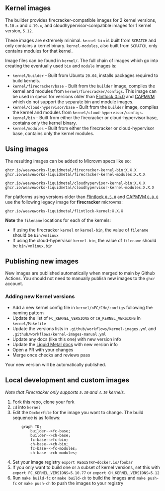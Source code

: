 ## Kernel images

The builder provides firecracker-compatible images for 2 kernel versions,
`5.10.x` and `4.19.x`, and cloudhypervisor-compatible images for 1 kernel
version, `5.12`.

These images are extremely minimal. `kernel-bin` is built from `SCRATCH` and
only contains a kernel binary. `kernel-modules`, also built from `SCRATCH`,
only contains modules for that kernel.

Image files can be found in `kernel/`. The full chain of images which go into
creating the eventually used `bin` and `module` images is:

- `kernel/builder` - Built from Ubuntu `20.04`, installs packages required to build kernels.
- `kernel/firecracker/base` - Built from the `builder` image, compiles the kernel and modules
	from `kernel/firecracker/configs`. This image can be used in specs for versions older than
	[Flintlock 0.5.0][fl5] and [CAPMVM][cap8] which do not support the separate bin and module
	images.
- `kernel/cloud-hypervisor/base` - Built from the `builder` image, compiles the kernel and modules
	from `kernel/cloud-hypervisor/configs`.
- `kernel/bin` - Built from either the firecracker or cloud-hypervisor base, contains only the kernel binary.
- `kernel/modules` - Built from either the firecracker or cloud-hypervisor base, contains only the kernel modules.

## Using images

The resulting images can be added to Microvm specs like so:

```
ghcr.io/weaveworks-liquidmetal/firecracker-kernel-bin:X.X.X
ghcr.io/weaveworks-liquidmetal/firecracker-kernel-modules:X.X.X

ghcr.io/weaveworks-liquidmetal/cloudhypervisor-kernel-bin:X.X.X
ghcr.io/weaveworks-liquidmetal/cloudhypervisor-kernel-modules:X.X.X
```

For platforms using versions older than [Flintlock `0.5.0`][fl5] and [CAPMVM `0.8.0`][cap8]
use the following legacy image for **firecracker** microvms:

```
ghcr.io/weaveworks-liquidmetal/flintlock-kernel:X.X.X
```

**Note** the `filename` locations for each of the kernels:
- If using the firecracker `kernel` or `kernel-bin`, the value of `filename`
	should be `bin/vmlinux`
- If using the cloud-hypervisor `kernel-bin`, the value of `filename`
	should be `bin/vmlinux.bin`

## Publishing new images

New images are published automatically when merged to main by Github Actions.
You should not need to manually publish new images to the `ghcr` account.

### Adding new Kernel versions

- Add a new kernel config file in `kernel/<FC/CH>/configs` following the naming pattern
- Update the list of `FC_KERNEL_VERSIONS` or `CH_KERNEL_VERSIONS` in `kernel/Makefile`
- Update the versions lists in `.github/workflows/kernel-images.yml` and `.github/workflows/kernel-images-manual.yml`
- Update any docs (like this one) with new version info
- Update the [Liquid Metal docs][lm-docs] with new version info
- Open a PR with your changes
- Merge once checks and reviews pass

Your new version will be automatically published.

## Local development and custom images

_Note that Firecracker only supports `5.10` and `4.19` kernels._

1. Fork this repo, clone your fork
1. `cd` into `kernel`
1. Edit the `Dockerfile` for the image you want to change.
	The build sequence is as follows:
	```mermaid
		graph TD;
			builder-->fc-base;
			builder-->ch-base;
			fc-base-->fc-bin;
			ch-base-->ch-bin;
			fc-base-->fc-modules;
			ch-base-->ch-modules;
	```
1. Set your image registry `export REGISTRY=docker.io/foobar`
1. If you only want to build one or a subset of kernel versions, set this with
	`export FC_KERNEL_VERSIONS=5.10.77` or `export CH_KERNEL_VERSIONS=5.12`
1. Run `make build-fc` or `make build-ch` to build the images and `make push-fc`
	or `make push-ch` to push the images to your registry

[fl5]: https://github.com/weaveworks-liquidmetal/flintlock/releases/tag/v0.5.0
[cap8]: https://github.com/weaveworks-liquidmetal/cluster-api-provider-microvm/releases/tag/v0.8.0
[lm-docs]: https://github.com/weaveworks-liquidmetal/site/blob/main/docs/guides/images.md
